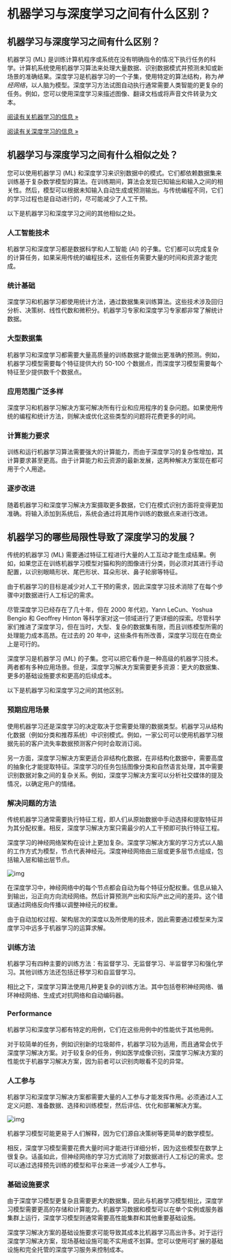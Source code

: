 # 机器学习与深度学习之间有什么区别？

## 机器学习与深度学习之间有什么区别？

机器学习 (ML) 是训练计算机程序或系统在没有明确指令的情况下执行任务的科学。计算机系统使用机器学习算法来处理大量数据、识别数据模式并预测未知或新场景的准确结果。深度学习是机器学习的一个子集，使用特定的算法结构，称为*神经网络*，以人脑为模型。深度学习方法试图自动执行通常需要人类智能的更复杂的任务。例如，您可以使用深度学习来描述图像、翻译文档或将声音文件转录为文本。

[阅读有关机器学习的信息 »](https://aws.amazon.com/what-is/machine-learning/)

[阅读有关深度学习的信息 »](https://aws.amazon.com/what-is/deep-learning/)

## 机器学习与深度学习之间有什么相似之处？

您可以使用机器学习 (ML) 和深度学习来识别数据中的模式。它们都依赖数据集来训练基于复杂数学模型的算法。在训练期间，算法会发现已知输出和输入之间的相关性。然后，模型可以根据未知输入自动生成或预测输出。与传统编程不同，它们的学习过程也是自动进行的，尽可能减少了人工干预。

以下是机器学习和深度学习之间的其他相似之处。

### **人工智能技术**

机器学习和深度学习都是数据科学和人工智能 (AI) 的子集。它们都可以完成复杂的计算任务，如果采用传统的编程技术，这些任务需要大量的时间和资源才能完成。

### **统计基础**

深度学习和机器学习都使用统计方法，通过数据集来训练算法。这些技术涉及回归分析、决策树、线性代数和微积分。机器学习专家和深度学习专家都非常了解统计数据。

### **大型数据集**

机器学习和深度学习都需要大量高质量的训练数据才能做出更准确的预测。例如，机器学习模型需要每个特征提供大约 50-100 个数据点，而深度学习模型需要每个特征至少提供数千个数据点。

### **应用范围广泛多样**

深度学习和机器学习解决方案可解决所有行业和应用程序的复杂问题。如果使用传统的编程和统计方法，则解决或优化这些类型的问题将花费更多的时间。

### **计算能力要求**

训练和运行机器学习算法需要强大的计算能力，而由于深度学习的复杂性增加，其计算要求甚至更高。由于计算能力和云资源的最新发展，这两种解决方案现在都可用于个人用途。

### **逐步改进**

随着机器学习和深度学习解决方案摄取更多数据，它们在模式识别方面将变得更加准确。将输入添加到系统后，系统会通过将其用作训练的数据点来进行改进。

## 机器学习的哪些局限性导致了深度学习的发展？

传统的机器学习 (ML) 需要通过特征工程进行大量的人工互动才能生成结果。例如，如果您正在训练机器学习模型对猫和狗的图像进行分类，则必须对其进行手动配置，以识别眼睛形状、尾巴形状、耳朵形状、鼻子轮廓等特征。

由于机器学习的目标是减少对人工干预的需求，因此深度学习技术消除了在每个步骤中对数据进行人工标记的需求。

尽管深度学习已经存在了几十年，但在 2000 年代初，Yann LeCun、Yoshua Bengio 和 Geoffrey Hinton 等科学家对这一领域进行了更详细的探索。尽管科学家们推进了深度学习，但在当时，大型、复杂的数据集有限，而且训练模型所需的处理能力成本高昂。在过去的 20 年中，这些条件有所改善，深度学习现在在商业上是可行的。

深度学习是机器学习 (ML) 的子集。您可以把它看作是一种高级的机器学习技术。两者都有多种应用场景。但是，深度学习解决方案需要更多资源：更大的数据集、更多的基础设施要求和更高的后续成本。

以下是机器学习和深度学习之间的其他区别。

### **预期应用场景**

使用机器学习还是深度学习的决定取决于您需要处理的数据类型。机器学习从结构化数据（例如分类和推荐系统）中识别模式。例如，一家公司可以使用机器学习根据先前的客户流失率数据预测客户何时会取消订阅。 

另一方面，深度学习解决方案更适合非结构化数据，在非结构化数据中，需要高度的抽象化才能提取特征。深度学习的任务包括图像分类和自然语言处理，其中需要识别数据对象之间的复杂关系。例如，深度学习解决方案可以分析社交媒体的提及情况，以确定用户的情绪。

### **解决问题的方法**

传统机器学习通常需要执行特征工程，即人们从原始数据中手动选择和提取特征并为其分配权重。相反，深度学习解决方案只需最少的人工干预即可执行特征工程。

深度学习的神经网络架构在设计上更加复杂。深度学习解决方案的学习方式以人脑的工作方式为模型，节点代表神经元。深度神经网络由三层或更多层节点组成，包括输入层和输出层节点。 

![img](https://d2908q01vomqb2.cloudfront.net/f1f836cb4ea6efb2a0b1b99f41ad8b103eff4b59/2017/10/06/intro-gluon-1.gif)

在深度学习中，神经网络中的每个节点都会自动为每个特征分配权重。信息从输入到输出，沿正向方向流经网络。然后计算预测产出和实际产出之间的差异。这个错误通过网络反向传播以调整神经元的权重。

由于自动加权过程、架构层次的深度以及所使用的技术，因此需要通过模型来为深度学习中远多于机器学习的运算求解。

### **训练方法**

机器学习有四种主要的训练方法：有监督学习、无监督学习、半监督学习和强化学习。其他训练方法还包括迁移学习和自监督学习。

相比之下，深度学习算法使用几种更复杂的训练方法。其中包括卷积神经网络、循环神经网络、生成式对抗网络和自动编码器。

### **Performance**

机器学习和深度学习都有特定的用例，它们在这些用例中的性能优于其他用例。

对于较简单的任务，例如识别新的垃圾邮件，机器学习较为适用，而且通常会优于深度学习解决方案。对于较复杂的任务，例如医学成像识别，深度学习解决方案的性能优于机器学习解决方案，因为前者可以识别肉眼看不见的异常。

### **人工参与**

机器学习和深度学习解决方案都需要大量的人工参与才能发挥作用。必须通过人工定义问题、准备数据、选择和训练模型，然后评估、优化和部署解决方案。

![img](https://d2908q01vomqb2.cloudfront.net/fc074d501302eb2b93e2554793fcaf50b3bf7291/2021/10/06/Figure2-Flow.png)

机器学习模型可能更易于人们解释，因为它们源自决策树等更简单的数学模型。

相反，深度学习模型需要花费大量时间才能进行详细分析，因为这些模型在数学上很复杂。话虽如此，但神经网络的学习方式消除了对数据进行人工标记的需求。您可以通过选择预先训练的模型和平台来进一步减少人工参与。

### **基础设施要求**

由于深度学习模型更复杂且需要更大的数据集，因此与机器学习模型相比，深度学习模型需要更高的存储和计算能力。机器学习数据和模型可以在单个实例或服务器集群上运行，深度学习模型则通常需要高性能集群和其他重要基础设施。

深度学习解决方案的基础设施要求可能导致其成本比机器学习高出许多。对于运行深度学习解决方案，现场基础设施可能不实用或不划算。您可以使用可扩展的基础设施和完全托管的深度学习服务来控制成本。
